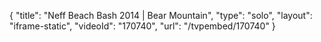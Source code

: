 {
    "title": "Neff Beach Bash 2014 | Bear Mountain",
    "type": "solo",
    "layout": "iframe-static",
    "videoId": "170740",
    "url": "\/tvpembed\/170740"
}